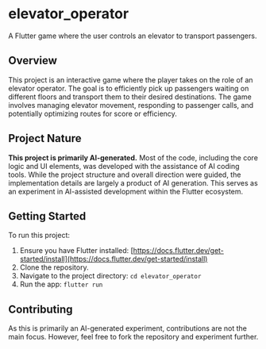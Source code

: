 # elevator_operator

A Flutter game where the user controls an elevator to transport passengers.

## Overview

This project is an interactive game where the player takes on the role of an elevator operator. The goal is to efficiently pick up passengers waiting on different floors and transport them to their desired destinations. The game involves managing elevator movement, responding to passenger calls, and potentially optimizing routes for score or efficiency.

## Project Nature

**This project is primarily AI-generated.** Most of the code, including the core logic and UI elements, was developed with the assistance of AI coding tools. While the project structure and overall direction were guided, the implementation details are largely a product of AI generation. This serves as an experiment in AI-assisted development within the Flutter ecosystem.

## Getting Started

To run this project:

1. Ensure you have Flutter installed: [https://docs.flutter.dev/get-started/install](https://docs.flutter.dev/get-started/install)
2. Clone the repository.
3. Navigate to the project directory: `cd elevator_operator`
4. Run the app: `flutter run`

## Contributing

As this is primarily an AI-generated experiment, contributions are not the main focus. However, feel free to fork the repository and experiment further.
